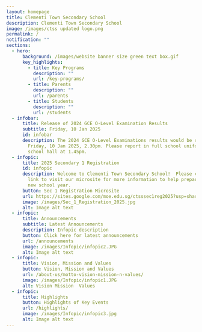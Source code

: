 ```yaml
---
layout: homepage
title: Clementi Town Secondary School
description: Clementi Town Secondary School
image: /images/ctss updated logo.png
permalink: /
notification: ""
sections:
  - hero:
      background: /images/website banner size green text box.gif
      key_highlights:
        - title: Key Programs
          description: ""
          url: /key-programs/
        - title: Parents
          description: ""
          url: /parents
        - title: Students
          description: ""
          url: /students
  - infobar:
      title: Release of 2024 GCE O-Level Examination Results
      subtitle: Friday, 10 Jan 2025
      id: infobar
      description: The 2024 GCE O-Level Examinations results would be released on
        Friday, 10 Jan 2025, 2.30pm. Please report in full school uniform at the
        school hall at 1.45pm.
  - infopic:
      title: 2025 Secondary 1 Registration
      id: infopic
      description: Welcome to Clementi Town Secondary School!  Please click on the
        link to visit our microsite for more information to help prepare for the
        new school year.
      button: Sec 1 Registration Microsite
      url: https://sites.google.com/moe.edu.sg/ctsssec1reg2025?usp=sharing
      image: /images/Sec_1_Registration_2025.jpg
      alt: Image alt text
  - infopic:
      title: Announcements
      subtitle: Latest Announcements
      description: Infopic description
      button: Click here for latest announcements
      url: /announcements
      image: /images/Infopic/infopic2.JPG
      alt: Image alt text
  - infopic:
      title: Vision, Mission and Values
      button: Vision, Mission and Values
      url: /about-us/motto-vision-mission-n-values/
      image: /images/Infopic/infopic1.JPG
      alt: Vision Mission  Values
  - infopic:
      title: Highlights
      button: Highlights of Key Events
      url: /highlights/
      image: /images/Infopic/infopic3.jpg
      alt: Image alt text
---
```

